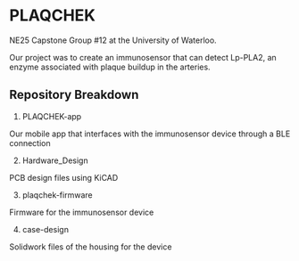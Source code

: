 # PLAQCHEK

NE25 Capstone Group #12 at the University of Waterloo.

Our project was to create an immunosensor that can detect Lp-PLA2, an enzyme associated with plaque buildup in the arteries.

## Repository Breakdown
1. PLAQCHEK-app

Our mobile app that interfaces with the immunosensor device through a BLE connection

2. Hardware_Design

PCB design files using KiCAD

3. plaqchek-firmware

Firmware for the immunosensor device

4. case-design

Solidwork files of the housing for the device
